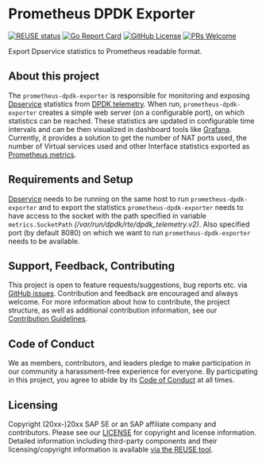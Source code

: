 # Prometheus DPDK Exporter

[![REUSE status](https://api.reuse.software/badge/github.com/ironcore-dev/prometheus-dpdk-exporter)](https://api.reuse.software/info/github.com/ironcore-dev/prometheus-dpdk-exporter)
[![Go Report Card](https://goreportcard.com/badge/github.com/ironcore-dev/prometheus-dpdk-exporter)](https://goreportcard.com/report/github.com/ironcore-dev/prometheus-dpdk-exporter)
[![GitHub License](https://img.shields.io/static/v1?label=License&message=Apache-2.0&color=blue)](LICENSE)
[![PRs Welcome](https://img.shields.io/badge/PRs-welcome-brightgreen.svg)](https://makeapullrequest.com)

Export Dpservice statistics to Prometheus readable format.

## About this project

The `prometheus-dpdk-exporter` is responsible for monitoring and exposing [Dpservice](https://github.com/ironcore-dev/dpservice) statistics from [DPDK telemetry](https://doc.dpdk.org/guides/howto/telemetry.html). When run, `prometheus-dpdk-exporter` creates a simple web server (on a configurable port), on which statistics can be reached. These statistics are updated in configurable time intervals and can be then visualized in dashboard tools like [Grafana](https://grafana.com/). Currently, it provides a solution to get the number of NAT ports used, the number of Virtual services used and other Interface statistics exported as [Prometheus metrics](https://prometheus.io/docs/instrumenting/exposition_formats/).

## Requirements and Setup

[Dpservice](https://github.com/ironcore-dev/dpservice) needs to be running on the same host to run `prometheus-dpdk-exporter` and to export the statistics `prometheus-dpdk-exporter` needs to have access to the socket with the path specified in variable `metrics.SocketPath` *(/var/run/dpdk/rte/dpdk_telemetry.v2)*.
Also specified port (by default 8080) on which we want to run `prometheus-dpdk-exporter` needs to be available.

## Support, Feedback, Contributing

This project is open to feature requests/suggestions, bug reports etc. via [GitHub issues](https://github.com/SAP/<your-project>/issues). Contribution and feedback are encouraged and always welcome. For more information about how to contribute, the project structure, as well as additional contribution information, see our [Contribution Guidelines](CONTRIBUTING.md).

## Code of Conduct

We as members, contributors, and leaders pledge to make participation in our community a harassment-free experience for everyone. By participating in this project, you agree to abide by its [Code of Conduct](CODE_OF_CONDUCT.md) at all times.

## Licensing

Copyright (20xx-)20xx SAP SE or an SAP affiliate company and <your-project> contributors. Please see our [LICENSE](LICENSE) for copyright and license information. Detailed information including third-party components and their licensing/copyright information is available [via the REUSE tool](https://api.reuse.software/info/github.com/SAP/<your-project>).
